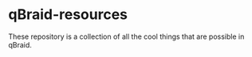 # qBraid-resources
These repository is a collection of all the cool things that are possible in qBraid.
